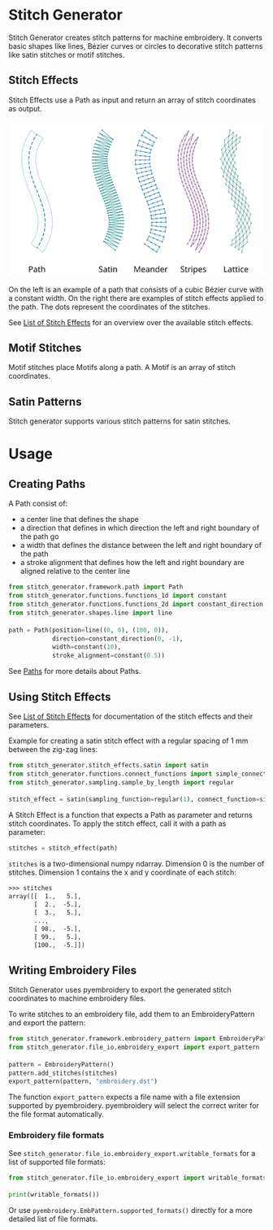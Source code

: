 # Stitch Generator

Stitch Generator creates stitch patterns for machine embroidery. It converts basic shapes like
lines, Bézier curves or circles to decorative stitch patterns like satin stitches or motif stitches.

## Stitch Effects
Stitch Effects use a Path as input and return an array of stitch coordinates as output.

![stitch effects](doc/images/path_stitch_effect_examples.svg "Examples of stitch effects" )

On the left is an example of a path that consists of a cubic Bézier curve with a constant width.
On the right there are examples of stitch effects applied to the path. The dots represent the
coordinates of the stitches.

See [List of Stitch Effects](doc/list_of_stitch_effects.md) for an overview over the available
stitch effects.

## Motif Stitches
Motif stitches place Motifs along a path. A Motif is an array of stitch coordinates.

## Satin Patterns
Stitch generator supports various stitch patterns for satin stitches.

# Usage
## Creating Paths
A Path consist of:
- a center line that defines the shape
- a direction that defines in which direction the left and right boundary of the path go
- a width that defines the distance between the left and right boundary of the path
- a stroke alignment that defines how the left and right boundary are aligned relative to the center
  line

``` python
from stitch_generator.framework.path import Path
from stitch_generator.functions.functions_1d import constant
from stitch_generator.functions.functions_2d import constant_direction
from stitch_generator.shapes.line import line

path = Path(position=line((0, 0), (100, 0)),
            direction=constant_direction(0, -1),
            width=constant(10),
            stroke_alignment=constant(0.5))
```

See [Paths](doc/paths.md) for more details about Paths.

## Using Stitch Effects

See [List of Stitch Effects](doc/list_of_stitch_effects.md) for documentation of the stitch effects
and their parameters.

Example for creating a satin stitch effect with a regular spacing of 1 mm between the zig-zag lines:

``` python
from stitch_generator.stitch_effects.satin import satin
from stitch_generator.functions.connect_functions import simple_connect
from stitch_generator.sampling.sample_by_length import regular

stitch_effect = satin(sampling_function=regular(1), connect_function=simple_connect)
```

A Stitch Effect is a function that expects a Path as parameter and returns stitch coordinates.
To apply the stitch effect, call it with a path as parameter:

``` python
stitches = stitch_effect(path)
```

`stitches` is a two-dimensional numpy ndarray. Dimension 0 is the number of stitches. Dimension 1
contains the x and y coordinate of each stitch:
```
>>> stitches
array([[  1.,   5.],
       [  2.,  -5.],
       [  3.,   5.],
       ...,
       [ 98.,  -5.],
       [ 99.,   5.],
       [100.,  -5.]])
```

## Writing Embroidery Files
Stitch Generator uses pyembroidery to export the generated stitch coordinates to machine embroidery
files.

To write stitches to an embroidery file, add them to an EmbroideryPattern and export the pattern:

``` python
from stitch_generator.framework.embroidery_pattern import EmbroideryPattern
from stitch_generator.file_io.embroidery_export import export_pattern

pattern = EmbroideryPattern()
pattern.add_stitches(stitches)
export_pattern(pattern, "embroidery.dst")
```

The function `export_pattern` expects a file name with a file extension supported by pyembroidery.
pyembroidery will select the correct writer for the file format automatically.


### Embroidery file formats

See `stitch_generator.file_io.embroidery_export.writable_formats` for a list of supported file
formats:

``` python
from stitch_generator.file_io.embroidery_export import writable_formats

print(writable_formats())
```

Or use `pyembroidery.EmbPattern.supported_formats()` directly for a more detailed list of file
formats.
